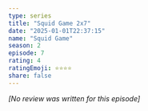 ```yaml
---
type: series
title: "Squid Game 2x7"
date: "2025-01-01T22:37:15"
name: "Squid Game"
season: 2
episode: 7
rating: 4
ratingEmoji: ⭐️⭐️⭐️⭐️
share: false
---
```


*[No review was written for this episode]*
